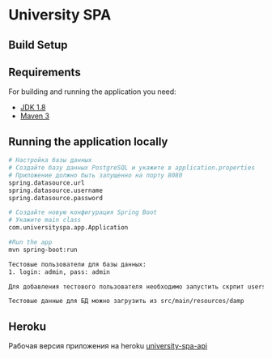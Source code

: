 # University SPA

## Build Setup

## Requirements

For building and running the application you need:

- [JDK 1.8](http://www.oracle.com/technetwork/java/javase/downloads/jdk8-downloads-2133151.html)
- [Maven 3](https://maven.apache.org)

## Running the application locally
``` bash
# Настройка базы данных
# Создайте базу данных PostgreSQL и укажите в application.properties
# Приложение должно быть запущенно на порту 8080
spring.datasource.url
spring.datasource.username
spring.datasource.password

# Создайте новую конфигурация Spring Boot
# Укажите main class
com.universityspa.app.Application

#Run the app
mvn spring-boot:run

Тестовые пользователи для базы данных:
1. login: admin, pass: admin

Для добавления тестового пользователя необходимо запустить скрпит users.sql из src/main/recources/sql-data-scripts

Тестовые данные для БД можно загрузить из src/main/resources/damp
```

## Heroku
Рабочая версия приложения на heroku [university-spa-api](https://university-spa-api.herokuapp.com/)
